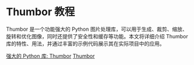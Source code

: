 # Thumbor 教程

<show-structure depth="3"/>

Thumbor 是一个功能强大的 Python 图片处理库，可以用于生成、裁剪、缩放、旋转和优化图像，同时还提供了安全性和缓存等功能。本文将详细介绍 Thumbor 库的特性、用法，并通过丰富的示例代码展示其在实际项目中的应用。

<seealso>
<category ref="ref_docs">
    <a href="https://mp.weixin.qq.com/s/sFWVNmJRDPyAhO_Cxa-V4g">强大的 Python 库: Thumbor</a>
</category>
<category ref="ref_github">
    <a href="https://github.com/thumbor/thumbor">Thumbor</a>
</category>
<category ref="ref_issues">
</category>
<category ref="ref_hf">
</category>
<category ref="ref_ms">
</category>
</seealso>


